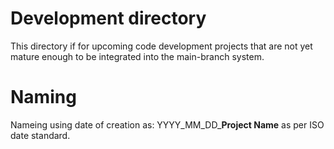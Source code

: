# Development directory
This directory if for upcoming code development projects that are not yet mature enough to be integrated into the main-branch system.

# Naming
Nameing using date of creation as: YYYY_MM_DD_**Project Name** as per ISO date standard.